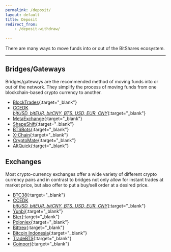 ```yaml
---
permalink: /deposit/
layout: default
title: Deposit
redirect_from:
    - /deposit-withdraw/
    
---
```


There are many ways to move funds into or out of the BitShares ecosystem.

--------

<div class="row deposit" markdown="1">


<div class="col-xs-12 col-md-6" markdown="1">


## Bridges/Gateways

Bridges/gateways are the recommended method of moving funds into or out of the network.
They simplify the process of moving funds from one blockchain-based crypto currency to another.


- [BlockTrades](https://blocktrades.us/){:target="_blank"} 
- [CCEDK<i><br>bitUSD, bitEUR, bitCNY, BTS, USD, EUR, CNY</i>](https://www.ccedk.com/){:target="_blank"}
- [MetaExchange](https://metaexchange.info/){:target="_blank"}
- [ShapeShift](https://shapeshift.io/){:target="_blank"} 
- [BTSBots](https://www.btsbots.com/){:target="_blank"} 
- [X-Chain](http://xchain.info/){:target="_blank"} 
- [CryptoMate](https://cryptomate.co.uk/){:target="_blank"} 
- [AltQuick](https://www.altquick.co/){:target="_blank"} 


</div>
<div class="col-xs-12 col-md-6 " markdown="1">

## Exchanges

Most crypto-currency exchanges offer a wide variety of different crypto currency pairs and in
contrast to bridges not only allow for instant trades at market price, but also offer to put a
buy/sell order at a desired price.

- [BTC38](http://www.btc38.com/trade_en.html){:target="_blank"} 
- [CCEDK<i><br>bitUSD, bitEUR, bitCNY, BTS, USD, EUR, CNY</i>](https://www.ccedk.com/){:target="_blank"}
- [Yunbi](https://yunbi.com/?lang=en){:target="_blank"} 
- [Bter](https://bter.com/){:target="_blank"} 
- [Poloniex](https://www.poloniex.com/){:target="_blank"} 
- [Bittrex](https://bittrex.com/){:target="_blank"} 
- [Bitcoin Indonesia](https://vip.bitcoin.co.id/){:target="_blank"} 
- [TradeBTS](http://www.tradebts.com/){:target="_blank"} 
- [Coinport](https://exchange.coinport.com/){:target="_blank"} 

</div>
</div>